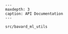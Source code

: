 ```{toctree}
---
maxdepth: 3
caption: API Documentation
---

src/bavard_ml_utils
```

```{include} ../README.md
```
